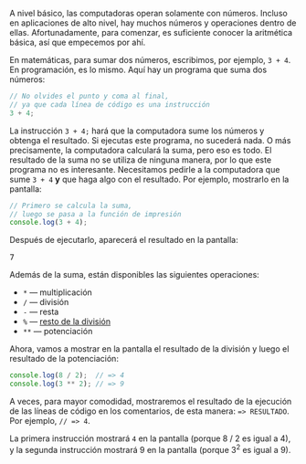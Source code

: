 A nivel básico, las computadoras operan solamente con números. Incluso en aplicaciones de alto nivel, hay muchos números y operaciones dentro de ellas. Afortunadamente, para comenzar, es suficiente conocer la aritmética básica, así que empecemos por ahí.

En matemáticas, para sumar dos números, escribimos, por ejemplo, `3 + 4`. En programación, es lo mismo. Aquí hay un programa que suma dos números:

```javascript
// No olvides el punto y coma al final,
// ya que cada línea de código es una instrucción
3 + 4;
```

La instrucción `3 + 4;` hará que la computadora sume los números y obtenga el resultado. Si ejecutas este programa, no sucederá nada. O más precisamente, la computadora calculará la suma, pero eso es todo. El resultado de la suma no se utiliza de ninguna manera, por lo que este programa no es interesante. Necesitamos pedirle a la computadora que sume `3 + 4` **y** que haga algo con el resultado. Por ejemplo, mostrarlo en la pantalla:

```javascript
// Primero se calcula la suma,
// luego se pasa a la función de impresión
console.log(3 + 4);
```

Después de ejecutarlo, aparecerá el resultado en la pantalla:

<pre class='hexlet-basics-output'>
7
</pre>

Además de la suma, están disponibles las siguientes operaciones:

* `*` — multiplicación
* `/` — división
* `-` — resta
* `%` — [resto de la división](https://es.wikipedia.org/wiki/División_euclídea)
* `**` — potenciación

Ahora, vamos a mostrar en la pantalla el resultado de la división y luego el resultado de la potenciación:

```javascript
console.log(8 / 2);  // => 4
console.log(3 ** 2); // => 9
```

A veces, para mayor comodidad, mostraremos el resultado de la ejecución de las líneas de código en los comentarios, de esta manera: `=> RESULTADO`. Por ejemplo, `// => 4`.

La primera instrucción mostrará `4` en la pantalla (porque 8 / 2 es igual a 4), y la segunda instrucción mostrará 9 en la pantalla (porque 3<sup>2</sup> es igual a 9).
